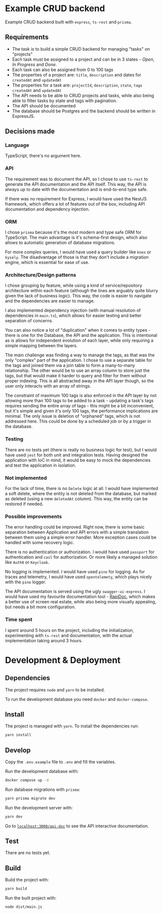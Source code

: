 # Example CRUD backend

Example CRUD backend built with `express`, `ts-rest` and `prisma`.

## Requirements

-   The task is to build a simple CRUD backend for managing "tasks" on "projects"
-   Each task must be assigned to a project and can be in 3 states - _Open_, _In Progress_ and _Done_.
-   Each task can also be assigned from 0 to 100 tags
-   The properties of a project are: `title`, `description` and dates for `createdAt` and `updatedAt`
-   The properties for a task are: `projectId`, `description`, `state`, `tags` `createdAt` and `updatedAt`
-   The API needs to be able to CRUD projects and tasks, while also being able to filter tasks by state and tags with pagination.
-   The API should be documented
-   The database should be Postgres and the backend should be written in ExpressJS.

## Decisions made

### Language

TypeScript, there's no argument here.

### API

The requirement was to document the API, so I chose to use `ts-rest` to generate the API documentation and the API itself. This way, the API is always up to date with the documentation and is end-to-end type safe.

If there was no requirement for Express, I would have used the NestJS framework, which offers a lot of features out of the box, including API documentation and dependency injection.

### ORM

I chose `prisma` because it's the most modern and type safe ORM for TypeScript. The main advantage is it's schema-first design, which also allows to automatic generation of database migrations.

For more complex queries, I would have used a query builder like `knex` or `kysely`. The disadvantage of those is that they don't include a migration engine, which is essential for ease of use.

### Architecture/Design patterns

I chose grouping by feature, while using a kind of service/repository architecture within each feature (although the lines are arguably quite blurry given the lack of business logic). This way, the code is easier to navigate and the dependencies are easier to manage.

I also implemented dependency injection (with manual resolution of dependencies in `main.ts`), which allows for easier testing and better separation of concerns.

You can also notice a lot of "duplication" when it comes to entity types - there is one for the Database, the API and the application. This is intentional as is allows for independent evolution of each layer, while only requiring a simple mapping between the layers.

The main challenge was finding a way to manage the tags, as that was the only "complex" part of the application. I chose to use a separate table for the tags and joined them via a join table to form a many-to-many relationship. The other would be to use an array column to store just the tags, but that would make it harder to query and filter for them without proper indexing. This is all abstracted away in the API layer though, so the user only interacts with an array of strings.

The constraint of maximum 100 tags is also enforced in the API layer by not allowing more than 100 tags to be added to a task - updating a task's tags requires sending the entire array of tags - this might be a bit inconvenient, but it's simple and given it's only 100 tags, the performance implications are minimal. The only issue is deletion of "orphaned" tags, which is not addressed here. This could be done by a scheduled job or by a trigger in the database.

### Testing

There are no tests yet (there is really no business logic for test), but I would have used `jest` for both unit and integration tests. Having designed the application with IoC in mind, it would be easy to mock the dependencies and test the application in isolation.

### Not implemented

For the lack of time, there is no `Delete` logic at all. I would have implemented a soft delete, where the entity is not deleted from the database, but marked as deleted (using a new `deletedAt` column). This way, the entity can be restored if needed.

### Possible improvements

The error handling could be improved. Right now, there is some basic separation between Application and API errors with a simple translation between them using a simple error handler. More exception cases could be handled with some recovery logic.

There is no authentication or authorization. I would have used `passport` for authentication and `casl` for authorization. Or more likely a managed solution like `Auth0` or `Keycloak`.

No logging is implemented. I would have used `pino` for logging. As for traces and telemetry, I would have used `opentelemety`, which plays nicely with the `pino` logger.

The API documentation is served using the ugly `swagger-ui-express`. I would have used my favourite documentation tool - [RapiDoc](https://rapidocweb.com/), which makes a better use of screen real estate, while also being more visually appealing, but needs a bit more configuration.

### Time spent

I spent around 5 hours on the project, including the initialization, experimenting with `ts-rest` and documentation, with the actual implementation taking around 3 hours.

# Development & Deployment

## Dependencies

The project requires `node` and `yarn` to be installed.

To run the development database you need `docker` and `docker-compose`.

## Install

The project is managed with `yarn`. To install the dependencies run:

```bash
yarn install
```

## Develop

Copy the `.env.example` file to `.env` and fill the variables.

Run the development database with:

```bash
docker compose up -d
```

Run database migrations with `prisma`:

```bash
yarn prisma migrate dev
```

Run the development server with:

```bash
yarn dev
```

Go to [`localhost:3000/api-doc`](localhost:3000/api-doc) to see the API interactive documentation.

## Test

There are no tests yet.

## Build

Build the project with:

```bash
yarn build
```

Run the built project with:

```bash
node dist/main.js
```
